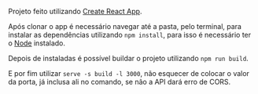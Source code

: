 Projeto feito utilizando [Create React App](https://github.com/facebook/create-react-app).

Após clonar o app é necessário navegar até a pasta, pelo terminal, para instalar as dependências utilizando `npm install`, para isso é necessário ter o [Node](https://nodejs.org/en/) instalado.

Depois de instaladas é possível buildar o projeto utilizando `npm run build`.

E por fim utilizar `serve -s build -l 3000`, não esquecer de colocar o valor da porta, já inclusa ali no comando, se não a API dará erro de CORS.